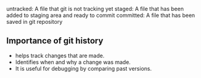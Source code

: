 untracked: A file that git is not tracking yet
staged: A file that has been added to staging area and ready to commit
committed: A file that has been saved in git repository
## Importance of git history
- helps track changes that are made.
- Identifies when and why a change was made.
- It is useful for debugging by comparing past versions.
